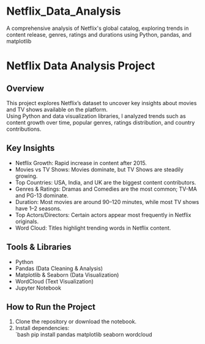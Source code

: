 # Netflix_Data_Analysis
A comprehensive analysis of Netflix's global catalog, exploring trends in content release, genres, ratings and durations using Python, pandas, and matplotlib
# Netflix Data Analysis Project

## Overview
This project explores Netflix’s dataset to uncover key insights about movies and TV shows available on the platform.  
Using Python and data visualization libraries, I analyzed trends such as content growth over time, popular genres, ratings distribution, and country contributions.  

## Key Insights
- Netflix Growth: Rapid increase in content after 2015.  
-  Movies vs TV Shows: Movies dominate, but TV Shows are steadily growing.  
-  Top Countries: USA, India, and UK are the biggest content contributors.  
-  Genres & Ratings: Dramas and Comedies are the most common; TV-MA and PG-13 dominate.  
-  Duration: Most movies are around 90–120 minutes, while most TV shows have 1–2 seasons.  
- Top Actors/Directors: Certain actors appear most frequently in Netflix originals.  
-  Word Cloud: Titles highlight trending words in Netflix content.  

## Tools & Libraries
- Python 
- Pandas (Data Cleaning & Analysis)  
- Matplotlib & Seaborn (Data Visualization)  
- WordCloud (Text Visualization)  
- Jupyter Notebook  

## How to Run the Project
1. Clone the repository or download the notebook.  
2. Install dependencies:  
   `bash
   pip install pandas matplotlib seaborn wordcloud
